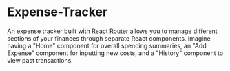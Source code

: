 # Expense-Tracker
An expense tracker built with React Router allows you to manage different sections of your finances through separate React components. Imagine having a "Home" component for overall spending summaries, an "Add Expense" component for inputting new costs, and a "History" component to view past transactions. 
